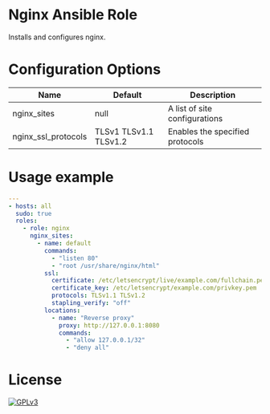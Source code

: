 # Nginx Ansible Role

Installs and configures nginx.

# Configuration Options

Name                | Default               | Description
--------------------|-----------------------|------------------------------------------------
nginx_sites         | null                  | A list of site configurations
nginx_ssl_protocols | TLSv1 TLSv1.1 TLSv1.2 | Enables the specified protocols

# Usage example

```yaml
---
- hosts: all
  sudo: true
  roles:
    - role: nginx
      nginx_sites:
        - name: default
          commands:
            - "listen 80"
            - "root /usr/share/nginx/html"
          ssl:
            certificate: /etc/letsencrypt/live/example.com/fullchain.pem
            certificate_key: /etc/letsencrypt/example.com/privkey.pem            
            protocols: TLSv1.1 TLSv1.2
            stapling_verify: "off"
          locations:
            - name: "Reverse proxy"
              proxy: http://127.0.0.1:8080            
              commands:
                - "allow 127.0.0.1/32"
                - "deny all"
```

# License

[![GPLv3](http://www.gnu.org/graphics/gplv3-127x51.png)](http://www.gnu.org/licenses/gpl-3.0.html)

